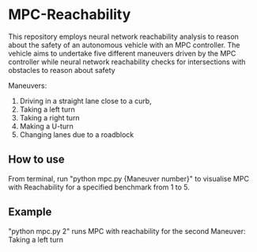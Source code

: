 # MPC-Reachability

This repository employs neural network reachability analysis to reason about the safety of an autonomous vehicle with an MPC controller. The vehicle aims to undertake five different maneuvers driven by the MPC controller while neural network reachability checks for intersections with obstacles to reason about safety 

Maneuvers:

1. Driving in a straight lane close to a curb,
2. Taking a left turn
3. Taking a right turn
4. Making a U-turn
5. Changing lanes due to a roadblock


## How to use

From terminal, run "python mpc.py {Maneuver number}" to visualise MPC with Reachability for a specified benchmark from 1 to 5.

## Example

"python mpc.py 2" runs MPC with reachability for the second Maneuver: Taking a left turn

